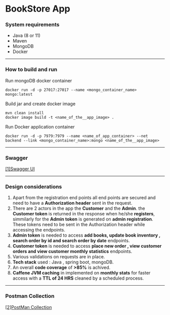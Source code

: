# BookStore App
### System requirements

- Java (8 or 11)
- Maven
- MongoDB
- Docker

------------


### How to build and run
Run mongoDB docker container

    docker run -d -p 27017:27017 --name <mongo_container_name> mongo:latest

Build jar and create docker image

    mvn clean install
    docker image build -t <name_of_the__app_image> .

Run Docker application container

    docker run -d -p 7979:7979 --name <name_of_app_container> --net backend --link <mongo_container_name>:mongo <name_of_the__app_image>


------------
### Swagger
[[1]Swagger UI][swagger]



[swagger]: http://localhost:7979/swagger-ui.html "Swagger UI"


------------

### Design considerations
1. Apart from the registration end points all end points are secured and need to have a **Authorization header** sent in the request.
2. There are 2 actors in the app the **Customer** and the **Admin**. the **Customer token** is returned in the response when he/she **registers**, simmilarly for the **Admin token** is generated on **admin registration**. These tokens need to be sent in the Authorization header while accessing the endpoints.
3. **Admin token** is needed to access **add books, update book inventory , search order by id and search order by date** endpoints.
4. **Customer token** is needed to access **place new order , view customer orders and view customer monthly statistics** endpoints.
5. Various validations on requests are in place.
6. **Tech stack** used :  Java , spring boot, mongoDB.
7. An overall **code coverage** of **>85%** is achived.
8. **Caffene JVM caching** in implemented on **monthly stats** for faster access with a **TTL of 24 HRS** cleaned by a scheduled process.

------------

### Postman Collection
[[2]PostMan Collection][postman]


[postman]: https://www.getpostman.com/collections/254c09a0a3970e6269f8 "postman collection"
